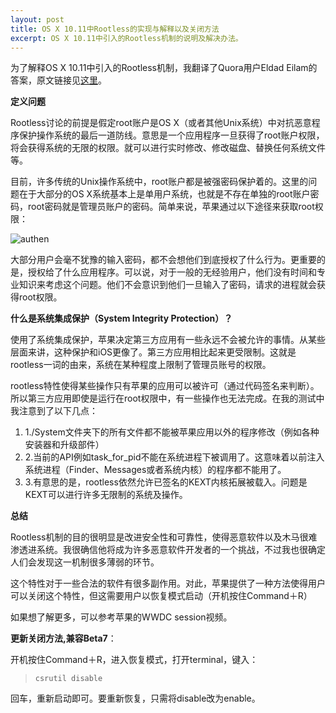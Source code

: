 ```yaml
---
layout: post
title: OS X 10.11中Rootless的实现与解释以及关闭方法
excerpt: OS X 10.11中引入的Rootless机制的说明及解决办法。
---
```


为了解释OS X 10.11中引入的Rootless机制，我翻译了Quora用户Eldad Eilam的答案，原文链接见[这里](http://www.quora.com/Can-someone-elaborate-on-the-OS-X-10-11-feature-called-rootless)。<span id="more-456"></span>

**定义问题**

Rootless讨论的前提是假定root账户是OS X（或者其他Unix系统）中对抗恶意程序保护操作系统的最后一道防线。意思是一个应用程序一旦获得了root账户权限，将会获得系统的无限的权限。就可以进行实时修改、修改磁盘、替换任何系统文件等。

目前，许多传统的Unix操作系统中，root账户都是被强密码保护着的。这里的问题在于大部分的OS X系统基本上是单用户系统，也就是不存在单独的root账户密码，root密码就是管理员账户的密码。简单来说，苹果通过以下途径来获取root权限：

![authen](http://tadaland.com/wp-content/uploads/2015/06/authen-350x217.png)

大部分用户会毫不犹豫的输入密码，都不会想他们到底授权了什么行为。更重要的是，授权给了什么应用程序。可以说，对于一般的无经验用户，他们没有时间和专业知识来考虑这个问题。他们不会意识到他们一旦输入了密码，请求的进程就会获得root权限。

**什么是系统集成保护（System Integrity Protection）？**

使用了系统集成保护，苹果决定第三方应用有一些永远不会被允许的事情。从某些层面来讲，这种保护和iOS更像了。第三方应用相比起来更受限制。这就是rootless一词的由来，系统在某种程度上限制了管理员账号的权限。

rootless特性使得某些操作只有苹果的应用可以被许可（通过代码签名来判断）。所以第三方应用即使是运行在root权限中，有一些操作也无法完成。在我的测试中我注意到了以下几点：

1.  1./System文件夹下的所有文件都不能被苹果应用以外的程序修改（例如各种安装器和升级部件）
2.  2.当前的API例如task_for_pid不能在系统进程下被调用了。这意味着以前注入系统进程（Finder、Messages或者系统内核）的程序都不能用了。
3.  3.有意思的是，rootless依然允许已签名的KEXT内核拓展被载入。问题是KEXT可以进行许多无限制的系统及操作。

**总结**

Rootless机制的目的很明显是改进安全性和可靠性，使得恶意软件以及木马很难渗透进系统。我很确信他将成为许多恶意软件开发者的一个挑战，不过我也很确定人们会发现这一机制很多薄弱的环节。

这个特性对于一些合法的软件有很多副作用。对此，苹果提供了一种方法使得用户可以关闭这个特性，但这需要用户以恢复模式启动（开机按住Command＋R）

如果想了解更多，可以参考苹果的WWDC session视频。

**更新关闭方法,兼容Beta7**：

开机按住Command＋R，进入恢复模式，打开terminal，键入：

> <span>`csrutil disable`</span>

回车，重新启动即可。要重新恢复，只需将disable改为enable。